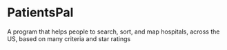 # PatientsPal

A program that helps people to search, sort, and map hospitals, across the US, based on many criteria and star ratings
